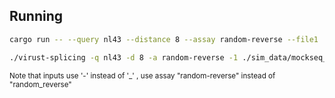 ## Running

```bash
cargo run -- --query nl43 --distance 8 --assay random-reverse --file1 ./sim_data/mockseq_r1.fasta --file2 ./sim_data/mockseq_r2.fasta
```

```bash
./virust-splicing -q nl43 -d 8 -a random-reverse -1 ./sim_data/mockseq_r1.fasta -2 ./sim_data/mockseq_r2.fasta
```

<small>Note that inputs use '-' instead of '\_' , use assay "random-reverse" instead of "random_reverse"</small>

